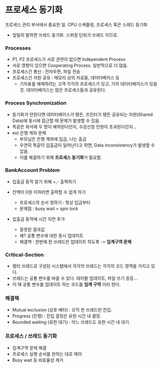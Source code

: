 # 프로세스 동기화

프로세스 관리 부서에서 중요한 일. CPU 스케줄링, 프로세스 혹은 스레드 동기화

- 엄밀히 말하면 쓰레드 동기화. 스위칭 단위가 쓰레드 이므로.

### Processes

- P1, P2 프로세스가 서로 관련이 없으면 Independent Process
- 서로 영향이 있으면 Cooperating Process. 일반적으로 더 많음.
- 프로세스간 통신 : 전자우편, 파일 전송
- 프로세스간 자원 공유 : 메모리 상의 자료들, 데이터베이스 등
  - 기차표를 예매하려는 고객 각각의 프로세스가 있고, 기차 데이터베이스가 있을 것. 데이터베이스는 많은 프로세스들과 공유된다.


### Process Synchronization
- 동기화가 안된다면 데이터베이스가 됐든, 프린터가 됐든 공유되는 자원(Shared Data)에 동시에 접근할 때 문제가 발생할 수 있음.
- 똑같은 좌석에 두 명이 예약된다던지, 수강신청 인원이 초과된다던지...
- ex) 은행 계좌 문제
  - 부모님은 은행 계좌에 입금, 나는 출금
  - 우연히 똑같이 입출금이 일어난다고 하면, Data inconsistency가 발생할 수 있음.
  - 이를 해결하기 위해 **프로세스 동기화**가 필요함.


### BankAccount Problem
- 입출금 동작 알기 위해 +,- 출력하기
- 잔액이 0원 이하라면 출력할 수 없게 하기
  - 프로세스의 순서 정하기 : 항상 입금부터
  - 문제점 : busy wait = spin lock
  
- 입출금 동작에 시간 지연 추가
  - 잘못된 결과값
  - 왜? 공통 변수에 대한 동시 업데이트
  - 해결책 : 한번에 한 쓰레드만 업데이트 하도록 -> **임계구역 문제**

### Critical-Section
- 멀티 쓰레드로 구성된 시스템에서 각각의 쓰레드는 각각의 코드 영역을 가지고 있다.
- 쓰레드는 공통 변수를 바꿀 수 있다. 테이블 업데이트, 파일 쓰기 등등...
- 이 때 공통 변수를 업데이트 하는 코드를 **임계 구역** 이라 한다.

### 해결책
- Mutual exclusion (상호 배타) : 오직 한 쓰레드만 진입.
- Progress (진행) : 진입 결정은 유한 시간 내 결정.
- Bounded waiting (유한 대기) : 어느 쓰레드도 유한 시간 내 대기.


### 프로세스 / 쓰레드 동기화
- 임계구역 문제 해결
- 프로세스 실행 순서를 원하는 대로 제어
- Busy wait 등 비효율성 제거
